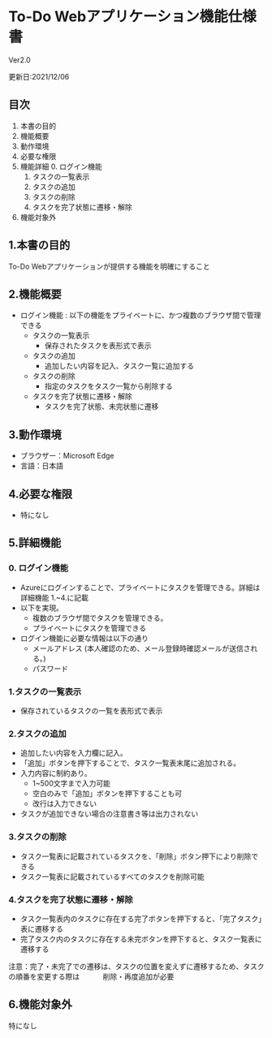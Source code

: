 # To-Do Webアプリケーション機能仕様書
Ver2.0

更新日:2021/12/06

## 目次
1. 本書の目的
2. 機能概要
3. 動作環境
4. 必要な権限
5. 機能詳細
    0. ログイン機能
    1. タスクの一覧表示
    2. タスクの追加
    3. タスクの削除
    4. タスクを完了状態に遷移・解除
6. 機能対象外

## 1.本書の目的
To-Do Webアプリケーションが提供する機能を明確にすること

## 2.機能概要
* ログイン機能
: 以下の機能をプライベートに、かつ複数のブラウザ間で管理できる
    * タスクの一覧表示
        * 保存されたタスクを表形式で表示
    *   タスクの追加
        * 追加したい内容を記入、タスク一覧に追加する
    * タスクの削除
        * 指定のタスクをタスク一覧から削除する
    * タスクを完了状態に遷移・解除
        * タスクを完了状態、未完状態に遷移

## 3.動作環境　 
* ブラウザー：Microsoft Edge
* 言語：日本語

## 4.必要な権限
* 特になし

## 5.詳細機能

### 0. ログイン機能
* Azureにログインすることで、プライベートにタスクを管理できる。詳細は詳細機能 1.~4.に記載
* 以下を実現。
    * 複数のブラウザ間でタスクを管理できる。
    * プライベートにタスクを管理できる
* ログイン機能に必要な情報は以下の通り
    * メールアドレス (本人確認のため、メール登録時確認メールが送信される。)
    * パスワード

### 1.タスクの一覧表示
* 保存されているタスクの一覧を表形式で表示

### 2.タスクの追加
* 追加したい内容を入力欄に記入。
* 「追加」ボタンを押下することで、タスク一覧表末尾に追加される。
* 入力内容に制約あり。
    * 1~500文字まで入力可能
    * 空白のみで「追加」ボタンを押下することも可
    * 改行は入力できない
* タスクが追加できない場合の注意書き等は出力されない
### 3.タスクの削除
* タスク一覧表に記載されているタスクを、「削除」ボタン押下により削除できる
* タスク一覧表に記載されているすべてのタスクを削除可能
### 4.タスクを完了状態に遷移・解除
* タスク一覧表内のタスクに存在する完了ボタンを押下すると、「完了タスク」表に遷移する
* 完了タスク内のタスクに存在する未完ボタンを押下すると、タスク一覧表に遷移する

注意：完了・未完了での遷移は、タスクの位置を変えずに遷移するため、タスクの順番を変更する際は
　　　削除・再度追加が必要

## 6.機能対象外
特になし
